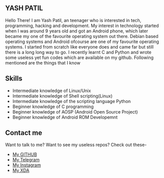 ## YASH PATIL

Hello There! I am Yash Patil, an teenager who is interested in tech, programming, hacking and development. My interest in technology started when I was around 9 years old and got an Android phone, which later became my one of the favourite operating system out there. Debian based operating systems and Android ofcourse are one of my favourite operating systems. I started from scratch like everyone does and came far but still there is a long long way to go. I recently learnt C and Python and wrote some useless yet fun codes which are available on my github. Following mentioned are the things that I know

## Skills
- Intermediate knowledge of Linux/Unix
- Intermediate knowledge of Shell scripting(Linux)
- Intermediate knowledge of the scripting language Python
- Beginner knowledge of C programming
- Beginner knowledge of AOSP (Android Open Source Project)
- Beginner knowledge of Android ROM Developemnt

## Contact me

Want to talk to me? Want to see my useless repos? Check out these-
- [My GITHUB](https://github.com/FrosT2k5)
- [My Telegram](https://t.me/SuperCosmicBeing)
- [My Instagram](https://www.instagram.com/yash_patil2k5)
- [My XDA](https://forum.xda-developers.com/member.php?u=10625415)
